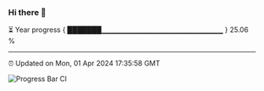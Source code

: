 ### Hi there 👋

⏳ Year progress { ███████▁▁▁▁▁▁▁▁▁▁▁▁▁▁▁▁▁▁▁▁▁▁▁ } 25.06 %

---

⏰ Updated on Mon, 01 Apr 2024 17:35:58 GMT

![Progress Bar CI](https://github.com/IshwaranRudhara/GIT-ACTION/workflows/Progress%20Bar%20CI/badge.svg)
